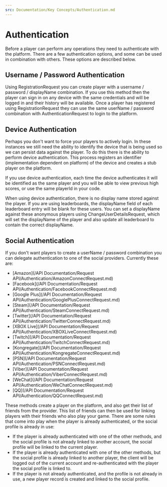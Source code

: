 ```yaml
---
src: Documentation/Key Concepts/Authentication.md
---
```


# Authentication

Before a player can perform any operations they need to authenticate with the platform. There are a few authentication options, and some can be used in combination with others. These options are described below.

## Username / Password Authentication

Using RegistrationRequest you can create player with a username / password / displayName combination. If you use this method then the player can sign in on any device with the same credentials and will be logged in and their history will be available. Once a player has registered using RegistrationRequest they can use the same userName / password combination with AuthenticationRequest to login to the platform.

## Device Authentication

Perhaps you don't want to force your players to actively login. In these instances we still need the ability to identify the device that is being used so we can persist data against the player. To do this there is the ability to perform device authentication. This process registers an identifier (implementation dependent on platform) of the device and creates a stub player on the platform.

If you use device authentication, each time the device authenticates it will be identified as the same player and you will be able to view previous high scores, or use the same playerId in your code.

When using device authentication, there is no display name stored against the player. If you are using leaderboards, the displayName field of each leaderboard entry will be blank for these users. You can set a displayName against these anonymous players using ChangeUserDetailsRequest, which will set the displayName of the player and also update all leaderboard to contain the correct displayName.

## Social Authentication

If you don't want players to create a userName / password combination you can delegate authentication to one of the social providers. Currently these are:

* [Amazon](/API Documentation/Request API/Authentication/AmazonConnectRequest.md)
* [Facebook](/API Documentation/Request API/Authentication/FacebookConnectRequest.md)
* [Google Plus](/API Documentation/Request API/Authentication/GooglePlusConnectRequest.md)
* [Steam](/API Documentation/Request API/Authentication/SteamConnectRequest.md)
* [Twitter](/API Documentation/Request API/Authentication/TwitterConnectRequest.md)
* [XBOX Live](/API Documentation/Request API/Authentication/XBOXLiveConnectRequest.md)
* [Twitch](/API Documentation/Request API/Authentication/TwitchConnectRequest.md)
* [Kongregate](/API Documentation/Request API/Authentication/KongregateConnectRequest.md)
* [PSN](/API Documentation/Request API/Authentication/PSNConnectRequest.md)
* [Viber](/API Documentation/Request API/Authentication/ViberConnectRequest.md)
* [WeChat](/API Documentation/Request API/Authentication/WeChatConnectRequest.md)
* [QQ](/API Documentation/Request API/Authentication/QQConnectRequest.md)

These methods create a player on the platform, and also get their list of friends from the provider. This list of friends can then be used for linking players with their friends who also play your game. There are some rules that come into play when the player is already authenticated, or the social profile is already in use:

* If the player is already authenticated with one of the other methods, and the social profile is not already linked to another account, the social profile will be linked to the current player.
* If the player is already authenticated with one of the other methods, but the social profile is already linked to another player, the client will be logged out of the current account and re-authenticated with the player the social profile is linked to.
* If the player is not already authenticated, and the profile is not already in use, a new player record is created and linked to the social profile.

